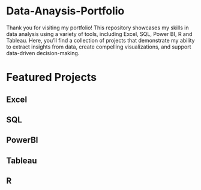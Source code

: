 # Data-Anaysis-Portfolio
Thank you for visiting my portfolio!
This repository showcases my skills in data analysis using a variety of tools, including Excel, SQL, Power BI, R and Tableau. Here, you’ll find a collection of projects that demonstrate my ability to extract insights from data, create compelling visualizations, and support data-driven decision-making.

# Featured Projects

## Excel

## SQL

## PowerBI

## Tableau

## R
